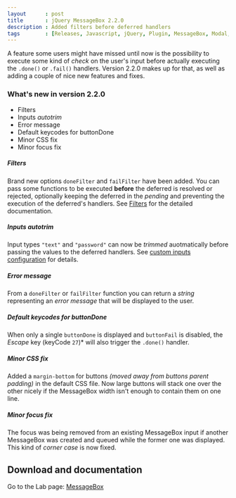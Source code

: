 ```yaml
---
layout      : post
title       : jQuery MessageBox 2.2.0
description : Added filters before deferred handlers
tags        : [Releases, Javascript, jQuery, Plugin, MessageBox, Modal, Dialog, Alert, Confirm, Prompt]
---
```



A feature some users might have missed until now is the possibility to execute some kind of *check* on the user's input before actually executing the `.done()` or `.fail()` handlers.
Version 2.2.0 makes up for that, as well as adding a couple of nice new features and fixes.

### What's new in version 2.2.0
- Filters
- Inputs *autotrim*
- Error message
- Default keycodes for buttonDone
- Minor CSS fix
- Minor focus fix

##### Filters
Brand new options `doneFilter` and `failFilter` have been added. You can pass some functions to be executed **before** the deferred is resolved or rejected, optionally keeping the deferred in the *pending* and preventing the execution of the deferred's handlers. See [Filters](/labs/jquery-message-box/#filters) for the detailed documentation.

##### Inputs *autotrim*
Input types `"text"` and `"password"` can now be *trimmed* auotmatically before passing the values to the deferred handlers. See [custom inputs configuration](/labs/jquery-message-box/##custom-inputs-configuration) for details.

##### Error message
From a `doneFilter` or `failFilter` function you can return a *string* representing an *error message* that will be displayed to the user. 

##### Default keycodes for buttonDone
When only a single `buttonDone` is displayed and `buttonFail` is disabled, the *Escape* key (keyCode `27`)* will also trigger the `.done()` handler.

##### Minor CSS fix
Added a `margin-bottom` for buttons *(moved away from buttons parent padding)* in the default CSS file. Now large buttons will stack one over the other nicely if the MessageBox width isn't enough to contain them on one line.

##### Minor focus fix
The focus was being removed from an existing MessageBox input if another MessageBox was created and queued while the former one was displayed. This kind of *corner case* is now fixed.


## Download and documentation

Go to the Lab page: [MessageBox](/labs/jquery-message-box/)
